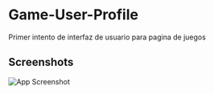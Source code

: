 # Game-User-Profile

Primer intento de interfaz de usuario para pagina de juegos 


## Screenshots

![App Screenshot](https://i.imgur.com/NpWShxk.png)

